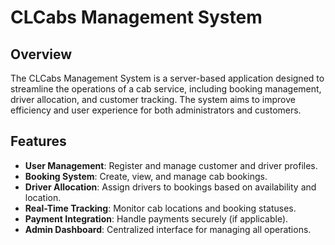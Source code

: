 # CLCabs Management System

## Overview

The CLCabs Management System is a server-based application designed to streamline the operations of a cab service, including booking management, driver allocation, and customer tracking. The system aims to improve efficiency and user experience for both administrators and customers.

## Features

- **User Management**: Register and manage customer and driver profiles.
- **Booking System**: Create, view, and manage cab bookings.
- **Driver Allocation**: Assign drivers to bookings based on availability and location.
- **Real-Time Tracking**: Monitor cab locations and booking statuses.
- **Payment Integration**: Handle payments securely (if applicable).
- **Admin Dashboard**: Centralized interface for managing all operations.

